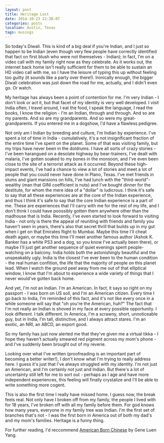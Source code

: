 ```yaml
---
layout: post
title: Heritage Lost
date: 2014-10-23 22:38:07
categories: posts
location: Austin, Texas
tags: musings
---
```


So today's Diwali. This is kind of a big deal if you're Indian, and I just so happen to be Indian (even though very few people have correctly identified that fact on first blush who were not themselves - Indian); in fact, I'm on a video call with my family right now as they celebrate. As it works out, the internet back home isn't really sufficient for them to be able to sustain an HD video call with me, so I have the leisure of typing this up without feeling too guilty (it sounds like a party over there!). Ironically enough, the bigger Diwali celebration was just down the road for me, actually, and I didn't even go. Or watch.

My heritage has always been a point of contention for me. I'm very Indian - I don't look or act it, but that facet of my identity is very well developed. I visit India often, I travel around, I eat the food, I speak the language, I read the books, I know the religion - I'm an Indian, through and through. And so are my parents. And so are my grandparents. And so were my great-grandparents. If you entered me in a dogshow, I'd have a flawless pedigree. 

Not only am I Indian by breeding and culture, I'm Indian by experience. I've spent a lot of time in India - cumulatively, it's a not insignificant fraction of the entire time I've spent on the planet. Some of that was visiting family, but my trips have never been in the doldrums. I have all sorts of crazy stories - I've been harangued on a desolate highway by bear-trainers, I've dealt with malaria, I've gotten soaked to my bones in the monsoon, and I've even been close to the site of a terrorist attack as it occurred. Beyond these high-impact events, I've had a chance to view a lot of stories and meet a lot of people that you could never have done in Plano, Texas. I've met friends in slums and giant mansions on hills, I've had lunch with the "third-world"-wealthy (man that GINI coefficient is nuts) and I've bought dinner for the destitute, for whom the mere idea of a "dollar" is ludicrous. I think it's safe to say that all these experiences are at the core of the Indian experience, and thus I think it's safe to say that the core Indian experience is a part of me. These are experiences that I'll carry with me for the rest of my life, and I don't think I could have poossibly gotten them anywhere other than the madhouse that is India. Recently, I've even started to look forward to visiting India - not only is there the appeal of reuniting with friends and family you haven't seen in years, there's also that secret thrill that builds up in my gut when I get on that Emirates flight to Mumbai. Maybe this time I'll cheat death again, or maybe this time I'll meet another famous author (Ashok K. Banker has a white PS3 and a dog, so you know I've actually been there), or maybe I'll just get another sequence of quiet evenings spent people-watching on a balcony. India holds both the astonishingly beautiful and the unspeakably ugly. India is the closest I've ever been to the human condition - the real human confition, the life that the majority of people on this planet lead. When I watch the ground peel away from me out of that elliptical window, I know that I'm about to experience a wide variety of things that I never would've gotten back home.

And yet, I'm not an Indian. I'm an American. In fact, it says so right on my passport - I was born on US soil, and I'm an American citizen. Every time I go back to India, I'm reminded of this fact, and it's not like every once in a while someone will say that "oh you're the American, huh?" The fact that I'm not really an Indian is shoved in my face at every possible opportunity. I look different. I talk different. In America, I'm a scrawny, short, unnoticeable guy, but in India, I'm tall, distinctive, and I always attract stares. I'm an exotic, an NRI, an ABCD, an export good.

So my family has just now alerted me that they've given me a virtual tikka - I hope they haven't actually smeared red pigment across my mom's phone - and I've suddenly been brought out of my reverie. 

Looking over what I've written (proofreading is an important part of becoming a better writer!), I don't know what I'm trying to really address here. I guess it's just that I've always struggled with my identity. I'm not just an American, and I'm certainly not just and Indian. But there's a lot of uncertainty still left for me to sort out - perhaps as I age and have more independent experiences, this feeling will finally crystalize and I'll be able to write something more cogent.

This is also the first time I really have missed home. I guess now, the break feels real. Not only have I broken off from my family, the people I lived with for 18 years, I've broken off with all my family before them. For god knows how many years, everyone in my family tree was Indian. I'm the first set of branches that's not - I was the first born in America out of both my dad's and my mom's families. Heritage is a funny thing.

For further reading, I'd reccommend [American Born Chinese](http://www.amazon.com/American-Born-Chinese-Gene-Luen/dp/0312384483/ref=sr_1_1?ie=UTF8&qid=1414123797&sr=8-1&keywords=American+born+chinese) by Gene Luen Yang.